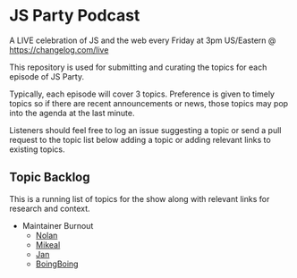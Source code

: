 # JS Party Podcast

A LIVE celebration of JS and the web every Friday at 3pm US/Eastern @ https://changelog.com/live

This repository is used for submitting and curating the topics for each episode of JS Party.

Typically, each episode will cover 3 topics. Preference is given to timely topics so if there are
recent announcements or news, those topics may pop into the agenda at the last minute.

Listeners should feel free to log an issue suggesting a topic or send a pull request to the topic list below
adding a topic or adding relevant links to existing topics.

## Topic Backlog

This is a running list of topics for the show along with relevant links for research and context.



* Maintainer Burnout
  * [Nolan](https://nolanlawson.com/2017/03/05/what-it-feels-like-to-be-an-open-source-maintainer/)
  * [Mikeal](https://medium.com/@mikeal/time-to-leave-a68294ccb2af#.8ic3dlxb1)
  * [Jan](http://writing.jan.io/2017/03/06/sustainable-open-source-the-maintainers-perspective-or-how-i-learned-to-stop-caring-and-love-open-source.html)
  * [BoingBoing](https://boingboing.net/2017/03/09/nekkhamma.html)